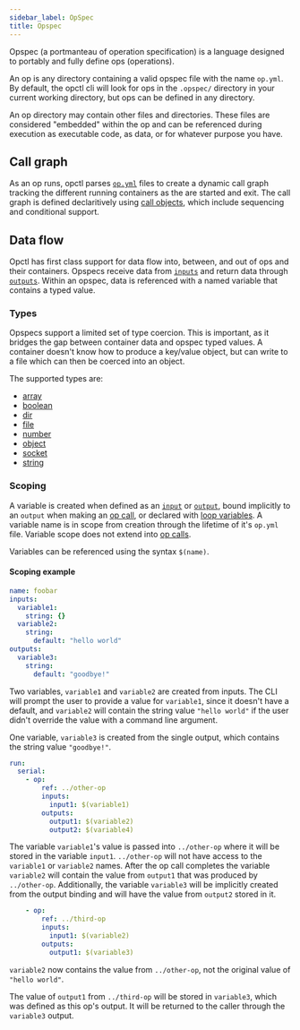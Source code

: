 ```yaml
---
sidebar_label: OpSpec
title: Opspec
---
```


Opspec (a portmanteau of operation specification) is a language designed to portably and fully define ops (operations).

An op is any directory containing a valid opspec file with the name `op.yml`. By default, the opctl cli will look for ops in the `.opspec/` directory in your current working directory, but ops can be defined in any directory.

An op directory may contain other files and directories. These files are considered "embedded" within the op and can be referenced during execution as executable code, as data, or for whatever purpose you have.

## Call graph

As an op runs, opctl parses [`op.yml`](op.yml/index) files to create a dynamic call graph tracking the different running containers as the are started and exit. The call graph is defined declaritively using [call objects](op.yml/call/index), which include sequencing and conditional support.

## Data flow

Opctl has first class support for data flow into, between, and out of ops and their containers. Opspecs receive data from [`inputs`](op.yml#inputs) and return data through [`outputs`](op.yml#outputs). Within an opspec, data is referenced with a named variable that contains a typed value.

### Types

Opspecs support a limited set of type coercion. This is important, as it bridges the gap between container data and opspec typed values. A container doesn't know how to produce a key/value object, but can write to a file which can then be coerced into an object.

The supported types are:

- [array](types/array.md)
- [boolean](types/boolean.md)
- [dir](types/dir.md)
- [file](types/file.md)
- [number](types/number.md)
- [object](types/object.md)
- [socket](types/socket.md)
- [string](types/string.md)

### Scoping

A variable is created when defined as an [`input`](op.yml#inputs) or [`output`](op.yml#inputs), bound implicitly to an `output` when making an [op call](op.yml/call/op), or declared with [loop variables](./op.yml/loop-variable). A variable name is in scope from creation through the lifetime of it's `op.yml` file. Variable scope does not extend into [op calls](./op.yml/call/op).

Variables can be referenced using the syntax `$(name)`.

#### Scoping example

```yml
name: foobar
inputs:
  variable1:
    string: {}
  variable2:
    string:
      default: "hello world"
outputs:
  variable3:
    string:
      default: "goodbye!"
```

Two variables, `variable1` and `variable2` are created from inputs. The CLI will prompt the user to provide a value for `variable1`, since it doesn't have a default, and `variable2` will contain the string value `"hello world"` if the user didn't override the value with a command line argument.

One variable, `variable3` is created from the single output, which contains the string value `"goodbye!"`.

```yml
run:
  serial:
    - op:
        ref: ../other-op
        inputs:
          input1: $(variable1)
        outputs:
          output1: $(variable2)
          output2: $(variable4)
```

The variable `variable1`'s value is passed into `../other-op` where it will be stored in the variable `input1`. `../other-op` will not have access to the `variable1` or `variable2` names. After the op call completes the variable `variable2` will contain the value from `output1` that was produced by `../other-op`. Additionally, the variable `variable3` will be implicitly created from the output binding and will have the value from `output2` stored in it.

```yml
    - op:
        ref: ../third-op
        inputs:
          input1: $(variable2)
        outputs:
          output1: $(variable3)
```

`variable2` now contains the value from `../other-op`, not the original value of `"hello world"`.

The value of `output1` from `../third-op` will be stored in `variable3`, which was defined as this op's output. It will be returned to the caller through the `variable3` output.
